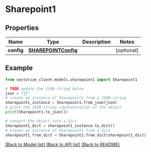 # Sharepoint1


## Properties

Name | Type | Description | Notes
------------ | ------------- | ------------- | -------------
**config** | [**SHAREPOINTConfig**](SHAREPOINTConfig.md) |  | [optional] 

## Example

```python
from vectorize_client.models.sharepoint1 import Sharepoint1

# TODO update the JSON string below
json = "{}"
# create an instance of Sharepoint1 from a JSON string
sharepoint1_instance = Sharepoint1.from_json(json)
# print the JSON string representation of the object
print(Sharepoint1.to_json())

# convert the object into a dict
sharepoint1_dict = sharepoint1_instance.to_dict()
# create an instance of Sharepoint1 from a dict
sharepoint1_from_dict = Sharepoint1.from_dict(sharepoint1_dict)
```
[[Back to Model list]](../README.md#documentation-for-models) [[Back to API list]](../README.md#documentation-for-api-endpoints) [[Back to README]](../README.md)


